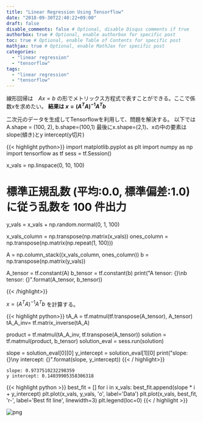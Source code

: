 ```yaml
---
title: "Linear Regression Using Tensorflow"
date: "2018-09-30T22:40:22+09:00"
draft: false
disable_comments: false # Optional, disable Disqus comments if true
authorbox: true # Optional, enable authorbox for specific post
toc: true # Optional, enable Table of Contents for specific post
mathjax: true # Optional, enable MathJax for specific post
categories:
  - "linear regression"
  - "tensorflow"
tags:
  - "linear regression"
  - "tensorflow"
---
```


線形回帰は　$Ax= b$ の形でメトリックス方程式で表すことができる。ここで係数$x$を求めたい。
**結果は $x = (A^T A)^{-1}A^Tb$**


二次元のデータを生成してTensorflowを利用して、問題を解決する。
以下ではA.shape = (100, 2), b.shape=(100,1) 最後にx.shape=(2,1)、xの中の要素はslope(傾き)とy intercept(y切片)


{{< highlight python>}}
import matplotlib.pyplot as plt
import numpy as np
import tensorflow as tf
sess = tf.Session()

x_vals = np.linspace(0, 10, 100)
# 標準正規乱数 (平均:0.0, 標準偏差:1.0) に従う乱数を 100 件出力
y_vals = x_vals + np.random.normal(0, 1, 100) 


x_vals_column = np.transpose(np.matrix(x_vals))
ones_column = np.transpose(np.matrix(np.repeat(1, 100)))

A = np.column_stack((x_vals_column, ones_column))
b = np.transpose(np.matrix(y_vals))

A_tensor = tf.constant(A)
b_tensor = tf.constant(b)
print("A tensor: {}\nb tensor: {}".format(A_tensor, b_tensor))

{{< /highlight>}}


$x = (A^T A)^{-1}A^Tb$ を計算する。



{{< highlight python>}}
tA_A = tf.matmul(tf.transpose(A_tensor), A_tensor)
tA_A_inv= tf.matrix_inverse(tA_A)

product = tf.matmul(tA_A_inv, tf.transpose(A_tensor))
solution = tf.matmul(product, b_tensor)
solution_eval = sess.run(solution)

slope = solution_eval[0][0]
y_intercept = solution_eval[1][0]
print("slope: {}\ny intercept: {}".format(slope, y_intercept))
{{< / highlight>}}


```
slope: 0.9737510232298359
y intercept: 0.14039905358306318
```

{{<  highlight python >}}
best_fit = []
for i in x_vals:
    best_fit.append(slope * i + y_intercept)
plt.plot(x_vals, y_vals, 'o', label='Data')
plt.plot(x_vals, best_fit, 'r-', label='Best fit line', linewidth=3)
plt.legend(loc=0)
{{< / highlight >}}


![png](../../linear-regression-using-tensorflow/1.png) 
